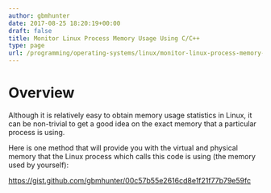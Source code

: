```yaml
---
author: gbmhunter
date: 2017-08-25 18:20:19+00:00
draft: false
title: Monitor Linux Process Memory Usage Using C/C++
type: page
url: /programming/operating-systems/linux/monitor-linux-process-memory-usage-using-c-cpp
---
```


# Overview

Although it is relatively easy to obtain memory usage statistics in Linux, it can be non-trivial to get a good idea on the exact memory that a particular process is using.

Here is one method that will provide you with the virtual and physical memory that the Linux process which calls this code is using (the memory used by yourself):

https://gist.github.com/gbmhunter/00c57b55e2616cd8e1f21f77b79e59fc
